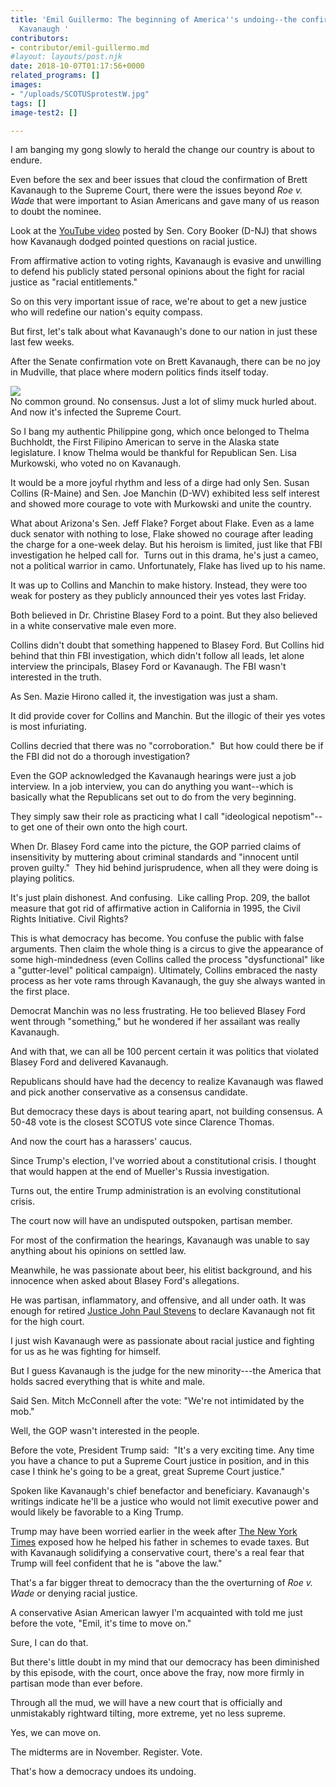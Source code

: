 ```yaml
---
title: 'Emil Guillermo: The beginning of America''s undoing--the confirmation of Brett
  Kavanaugh '
contributors:
- contributor/emil-guillermo.md
#layout: layouts/post.njk
date: 2018-10-07T01:17:56+0000
related_programs: []
images:
- "/uploads/SCOTUSprotestW.jpg"
tags: []
image-test2: []

---
```

I am banging my gong slowly to herald the change our country is about to endure.

Even before the sex and beer issues that cloud the confirmation of Brett Kavanaugh to the Supreme Court, there were the issues beyond _Roe v. Wade_ that were important to Asian Americans and gave many of us reason to doubt the nominee.

Look at the [YouTube video](https://www.youtube.com/watch?time_continue=3&v=YG6oqzOQDCk) posted by Sen. Cory Booker (D-NJ) that shows how Kavanaugh dodged pointed questions on racial justice.

From affirmative action to voting rights, Kavanaugh is evasive and unwilling to defend his publicly stated personal opinions about the fight for racial justice as "racial entitlements."

So on this very important issue of race, we're about to get a new justice who will redefine our nation's equity compass.

But first, let's talk about what Kavanaugh's done to our nation in just these last few weeks.

After the Senate confirmation vote on Brett Kavanaugh, there can be no joy in Mudville, that place where modern politics finds itself today.

![](/uploads/SenateKavVoteW.jpg)  
No common ground. No consensus. Just a lot of slimy muck hurled about. And now it's infected the Supreme Court.

So I bang my authentic Philippine gong, which once belonged to Thelma Buchholdt, the First Filipino American to serve in the Alaska state legislature. I know Thelma would be thankful for Republican Sen. Lisa Murkowski, who voted no on Kavanaugh.

It would be a more joyful rhythm and less of a dirge had only Sen. Susan Collins (R-Maine) and Sen. Joe Manchin (D-WV) exhibited less self interest and showed more courage to vote with Murkowski and unite the country.

What about Arizona's Sen. Jeff Flake? Forget about Flake. Even as a lame duck senator with nothing to lose, Flake showed no courage after leading the charge for a one-week delay. But his heroism is limited, just like that FBI investigation he helped call for.  Turns out in this drama, he's just a cameo, not a political warrior in camo. Unfortunately, Flake has lived up to his name.

It was up to Collins and Manchin to make history. Instead, they were too weak for postery as they publicly announced their yes votes last Friday.

Both believed in Dr. Christine Blasey Ford to a point. But they also believed in a white conservative male even more.

Collins didn't doubt that something happened to Blasey Ford. But Collins hid behind that thin FBI investigation, which didn't follow all leads, let alone interview the principals, Blasey Ford or Kavanaugh. The FBI wasn't interested in the truth.

As Sen. Mazie Hirono called it, the investigation was just a sham.

It did provide cover for Collins and Manchin. But the illogic of their yes votes is most infuriating.

Collins decried that there was no "corroboration."  But how could there be if the FBI did not do a thorough investigation?

Even the GOP acknowledged the Kavanaugh hearings were just a job interview. In a job interview, you can do anything you want--which is basically what the Republicans set out to do from the very beginning.

They simply saw their role as practicing what I call "ideological nepotism"--to get one of their own onto the high court.

When Dr. Blasey Ford came into the picture, the GOP parried claims of insensitivity by muttering about criminal standards and "innocent until proven guilty."  They hid behind jurisprudence, when all they were doing is playing politics.

It's just plain dishonest. And confusing.  Like calling Prop. 209, the ballot measure that got rid of affirmative action in California in 1995, the Civil Rights Initiative. Civil Rights?

This is what democracy has become. You confuse the public with false arguments. Then claim the whole thing is a circus to give the appearance of some high-mindedness (even Collins called the process "dysfunctional" like a "gutter-level" political campaign). Ultimately, Collins embraced the nasty process as her vote rams through Kavanaugh, the guy she always wanted in the first place.

Democrat Manchin was no less frustrating. He too believed Blasey Ford went through "something," but he wondered if her assailant was really Kavanaugh.

And with that, we can all be 100 percent certain it was politics that violated Blasey Ford and delivered Kavanaugh.

Republicans should have had the decency to realize Kavanaugh was flawed and pick another conservative as a consensus candidate.

But democracy these days is about tearing apart, not building consensus. A 50-48 vote is the closest SCOTUS vote since Clarence Thomas.

And now the court has a harassers' caucus.

Since Trump's election, I've worried about a constitutional crisis. I thought that would happen at the end of Mueller's Russia investigation.

Turns out, the entire Trump administration is an evolving constitutional crisis.

The court now will have an undisputed outspoken, partisan member.

For most of the confirmation the hearings, Kavanaugh was unable to say anything about his opinions on settled law.

Meanwhile, he was passionate about beer, his elitist background, and his innocence when asked about Blasey Ford's allegations.

He was partisan, inflammatory, and offensive, and all under oath. It was enough for retired [Justice John Paul Stevens](https://www.nytimes.com/2018/10/04/us/politics/john-paul-stevens-brett-kavanaugh.html) to declare Kavanaugh not fit for the high court.

I just wish Kavanaugh were as passionate about racial justice and fighting for us as he was fighting for himself.

But I guess Kavanaugh is the judge for the new minority---the America that holds sacred everything that is white and male.

Said Sen. Mitch McConnell after the vote: "We're not intimidated by the mob."

Well, the GOP wasn't interested in the people.

Before the vote, President Trump said:  "It's a very exciting time. Any time you have a chance to put a Supreme Court justice in position, and in this case I think he's going to be a great, great Supreme Court justice."

Spoken like Kavanaugh's chief benefactor and beneficiary. Kavanaugh's writings indicate he'll be a justice who would not limit executive power and would likely be favorable to a King Trump.

Trump may have been worried earlier in the week after [The New York Times](https://www.nytimes.com/interactive/2018/10/02/us/politics/donald-trump-tax-schemes-fred-trump.html) exposed how he helped his father in schemes to evade taxes. But with Kavanaugh solidifying a conservative court, there's a real fear that Trump will feel confident that he is "above the law."

That's a far bigger threat to democracy than the the overturning of _Roe v. Wade_ or denying racial justice.

A conservative Asian American lawyer I'm acquainted with told me just before the vote, "Emil, it's time to move on."

Sure, I can do that.

But there's little doubt in my mind that our democracy has been diminished by this episode, with the court, once above the fray, now more firmly in partisan mode than ever before.

Through all the mud, we will have a new court that is officially and unmistakably rightward tilting, more extreme, yet no less supreme.

Yes, we can move on.

The midterms are in November. Register. Vote.

That's how a democracy undoes its undoing.

